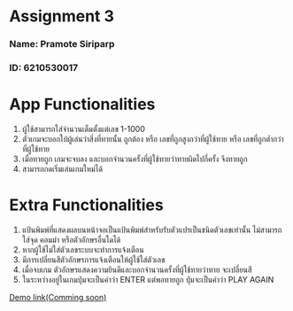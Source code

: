 # Assignment 3

### Name: Pramote Siriparp
### ID: 6210530017

# App Functionalities
1. ผู้ใช้สามารถใส่จำนวนเต็มตั้งแต่เลข 1-1000  
2. ตัวเกมจะบอกใบ้ผู้เล่นว่าสิ่งที่ทายนั้น ถูกต้อง หรือ เลขที่ถูกสูงกว่าที่ผู้ใช้ทาย หรือ เลขที่ถูกต่ำกว่าที่ผู้ใช้ทาย  
3. เมื่อทายถูก เกมจะจบลง และบอกจำนวนครั้งที่ผู้ใช้ทายว่าทายผิดไปกี่ครั้ง จึงทายถูก  
4. สามารถกดเริ่มเล่นเกมใหม่ได้  

# Extra Functionalities
1. แป้นพิมพ์ที่แสดงผลบนหน้าจอเป็นแป้นพิมพ์สำหรับรับตัวแปรเป็นชนิดตัวเลขเท่านั้น ไม่สามารถใส่จุด คอมม่า หรือตัวอักษรอื่นใดได้  
2. หากผู้ใช้ไม่ใส่ตัวเลขระบบจะทำการแจ้งเตือน  
3. มีการเปลี่ยนสีตัวอักษรการแจ้งเตือนให้ผู้ใช้ใส่ตัวเลข  
4. เมื่อจบเกม ตัวอักษรแสดงความยินดีและบอกจำนวนครั้งที่ผู้ใช้ทายว่าทาย จะเปลี่ยนสี  
5. ในระหว่างอยู่ในเกมปุ่มจะเป็นคำว่า ENTER แต่พอทายถูก ปุ่มจะเป็นคำว่า PLAY AGAIN  

[Demo link(Comming soon)](#)
